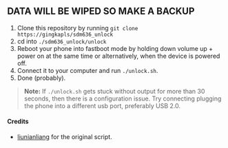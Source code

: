 ## DATA WILL BE WIPED SO MAKE A BACKUP

1. Clone this repository by running `git clone https://gingkapls/sdm636_unlock` 
2. cd into `./sdm636_unlock/unlock`
3. Reboot your phone into fastboot mode by holding down volume up + power on at the same time or alternatively, when the device is powered off.
4. Connect it to your computer and run `./unlock.sh`.
5. Done (probably).

> **Note:** If `./unlock.sh` gets stuck without output for more than 30 seconds, then there is a configuration issue. Try connecting plugging the phone into a different usb port, preferably USB 2.0.

#### Credits
- [liunianliang](liunianliang@huaqin.com) for the original script.


